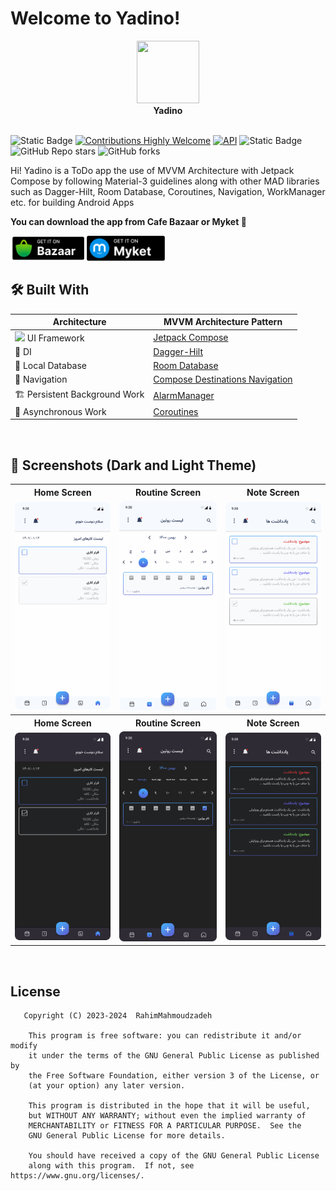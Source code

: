 # Welcome to Yadino!
<div align="center">  
  <image height= "100" width ="100" src="asset/logo.png"/></image>
  <br>  
  <strong>Yadino</strong>  
</div>
<br>

![Static Badge](https://img.shields.io/badge/License-GPL--3.0-brightgreen)
[![Contributions Highly Welcome](https://img.shields.io/badge/contributions-welcome-brightgreen.svg?style=flat)](https://github.com/RahimMahmoudzadeh/Yadino/issues)
<a href="https://android-arsenal.com/api?level=26"><img alt="API" src="https://img.shields.io/badge/API-26%2B-brightgreen.svg?style=flat"/></a>
<img alt="Static Badge" src="https://img.shields.io/badge/GitHub-RahimMahmoudzadeh-%60Z%60?logo=github&color=blue&link=https%3A%2F%2Fgithub.com%2FRahimMahmoudzadeh">
![GitHub Repo stars](https://img.shields.io/github/stars/RahimMahmoudzadeh/Yadino)
![GitHub forks](https://img.shields.io/github/forks/RahimMahmoudzadeh/Yadino)

Hi! Yadino is a ToDo app the use of MVVM Architecture with Jetpack Compose by following Material-3 guidelines along with other MAD libraries such as Dagger-Hilt, Room Database, Coroutines, Navigation, WorkManager etc. for building Android Apps

**You can download the app from Cafe Bazaar or Myket 🚀**

<a href='https://cafebazaar.ir/app/com.rahim.yadino'><img height=40 alt='Get it on Bazaar' src='https://github.com/RahimMahmoudzadeh/Yadino/blob/master/asset/cafebazzar.png'/></a>
<a href='https://myket.ir/app/com.rahim.yadino'><img height=40 alt='Get it on Myket' src='https://github.com/RahimMahmoudzadeh/Yadino/blob/master/asset/myket.png'/></a>

## 🛠 Built With  
|  Architecture   |MVVM Architecture Pattern |  
|----------------   |------------------------------    |  
| <img height="20" src="https://3.bp.blogspot.com/-VVp3WvJvl84/X0Vu6EjYqDI/AAAAAAAAPjU/ZOMKiUlgfg8ok8DY8Hc-ocOvGdB0z86AgCLcBGAsYHQ/s1600/jetpack%2Bcompose%2Bicon_RGB.png">    UI Framework  | [Jetpack Compose](https://www.jetbrains.com/lp/compose-multiplatform/)         |                        |  
| 💉 DI                | [Dagger-Hilt](https://developer.android.com/training/dependency-injection/hilt-android)                        |             |  
| :floppy_disk: Local Database      | [Room Database](https://developer.android.com/topic/libraries/architecture/room)                   |  
| :compass: Navigation       | [Compose Destinations Navigation](https://developer.android.com/jetpack/compose/navigation) |  
| :building_construction: Persistent Background Work  | [AlarmManager](https://developer.android.com/reference/android/app/AlarmManager) |  
| :thread: Asynchronous Work     | [Coroutines](https://kotlinlang.org/docs/reference/coroutines-overview.html)|  
<br>

## :iphone: Screenshots (Dark and Light Theme)
<table style="width:100%">
  <tr>
    <th>Home Screen</th>
    <th>Routine Screen</th> 
    <th>Note Screen</th> 
  </tr>
  <tr>
    <td><img src = "asset/home_light.png" width=240/></td> 
    <td><img src = "asset/routine_light.png" width=240/></td>
    <td><img src = "asset/note_light.png" width=240/></td>
  </tr>
    <tr>
    <th>Home Screen</th>
    <th>Routine Screen</th> 
    <th>Note Screen</th> 
  </tr>
  <tr>
    <td><img src = "asset/home_dark.png" width=240/></td> 
    <td><img src = "asset/routine_dark.png" width=240/></td>
    <td><img src = "asset/note_dark.png" width=240/></td>
  </tr>
</table>
<br>

## License

```
   Copyright (C) 2023-2024  RahimMahmoudzadeh

    This program is free software: you can redistribute it and/or modify
    it under the terms of the GNU General Public License as published by
    the Free Software Foundation, either version 3 of the License, or
    (at your option) any later version.

    This program is distributed in the hope that it will be useful,
    but WITHOUT ANY WARRANTY; without even the implied warranty of
    MERCHANTABILITY or FITNESS FOR A PARTICULAR PURPOSE.  See the
    GNU General Public License for more details.

    You should have received a copy of the GNU General Public License
    along with this program.  If not, see https://www.gnu.org/licenses/.
```
